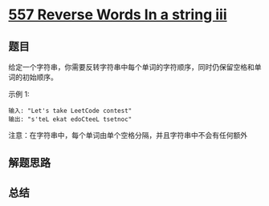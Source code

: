 # [557 Reverse Words In a string iii](https://leetcode-cn.com/problems/reverse-words-in-a-string-iii/)

## 题目

给定一个字符串，你需要反转字符串中每个单词的字符顺序，同时仍保留空格和单词的初始顺序。

示例 1:

```
输入: "Let's take LeetCode contest"
输出: "s'teL ekat edoCteeL tsetnoc" 
```

注意：在字符串中，每个单词由单个空格分隔，并且字符串中不会有任何额外



## 解题思路



## 总结